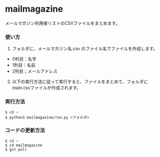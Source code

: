 # mailmagazine

メールマガジン利用者リストのCSVファイルをまとめます。

### 使い方

1. フォルダに、メールマガジン名.csv のファイル名でファイルを作成します。
  - 0列目：名字
  - 1列目：名前
  - 2列目；メールアドレス
2. 以下の実行方法に従って実行すると、ファイルをまとめて、フォルダにmain.csvファイルが作成されます。

### 実行方法

```
$ cd ~
$ python3 mailmagazine/run.py <フォルダ>
```

### コードの更新方法

```
$ cd ~
$ cd mailmagazine
$ git pull
```
